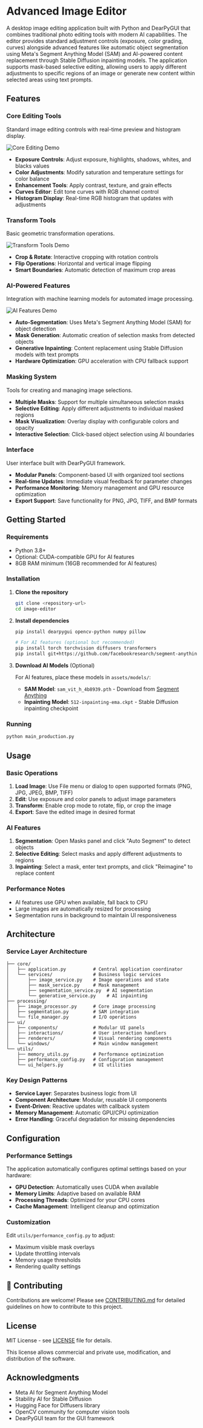 # Advanced Image Editor

A desktop image editing application built with Python and DearPyGUI that combines traditional photo editing tools with modern AI capabilities. The editor provides standard adjustment controls (exposure, color grading, curves) alongside advanced features like automatic object segmentation using Meta's Segment Anything Model (SAM) and AI-powered content replacement through Stable Diffusion inpainting models. The application supports mask-based selective editing, allowing users to apply different adjustments to specific regions of an image or generate new content within selected areas using text prompts.

## Features

### Core Editing Tools

Standard image editing controls with real-time preview and histogram display.

![Core Editing Demo](docs/gifs/color.gif)

- **Exposure Controls**: Adjust exposure, highlights, shadows, whites, and blacks values
- **Color Adjustments**: Modify saturation and temperature settings for color balance
- **Enhancement Tools**: Apply contrast, texture, and grain effects
- **Curves Editor**: Edit tone curves with RGB channel control
- **Histogram Display**: Real-time RGB histogram that updates with adjustments

### Transform Tools

Basic geometric transformation operations.

![Transform Tools Demo](docs/gifs/crop_and_rotate.gif)

- **Crop & Rotate**: Interactive cropping with rotation controls
- **Flip Operations**: Horizontal and vertical image flipping
- **Smart Boundaries**: Automatic detection of maximum crop areas

### AI-Powered Features

Integration with machine learning models for automated image processing.

![AI Features Demo](docs/gifs/ai_features.gif)

- **Auto-Segmentation**: Uses Meta's Segment Anything Model (SAM) for object detection
- **Mask Generation**: Automatic creation of selection masks from detected objects
- **Generative Inpainting**: Content replacement using Stable Diffusion models with text prompts
- **Hardware Optimization**: GPU acceleration with CPU fallback support

### Masking System

Tools for creating and managing image selections.

- **Multiple Masks**: Support for multiple simultaneous selection masks
- **Selective Editing**: Apply different adjustments to individual masked regions
- **Mask Visualization**: Overlay display with configurable colors and opacity
- **Interactive Selection**: Click-based object selection using AI boundaries

### Interface

User interface built with DearPyGUI framework.

- **Modular Panels**: Component-based UI with organized tool sections
- **Real-time Updates**: Immediate visual feedback for parameter changes
- **Performance Monitoring**: Memory management and GPU resource optimization
- **Export Support**: Save functionality for PNG, JPG, TIFF, and BMP formats

## Getting Started

### Requirements

- Python 3.8+
- Optional: CUDA-compatible GPU for AI features
- 8GB RAM minimum (16GB recommended for AI features)

### Installation

1. **Clone the repository**
   ```bash
   git clone <repository-url>
   cd image-editor
   ```

2. **Install dependencies**
   ```bash
   pip install dearpygui opencv-python numpy pillow
   
   # For AI features (optional but recommended)
   pip install torch torchvision diffusers transformers
   pip install git+https://github.com/facebookresearch/segment-anything.git
   ```

3. **Download AI Models** (Optional)
   
   For AI features, place these models in `assets/models/`:
   - **SAM Model**: `sam_vit_h_4b8939.pth` - Download from [Segment Anything](https://github.com/facebookresearch/segment-anything)
   - **Inpainting Model**: `512-inpainting-ema.ckpt` - Stable Diffusion inpainting checkpoint

### Running

```bash
python main_production.py
```

## Usage

### Basic Operations

1. **Load Image**: Use File menu or dialog to open supported formats (PNG, JPG, JPEG, BMP, TIFF)
2. **Edit**: Use exposure and color panels to adjust image parameters
3. **Transform**: Enable crop mode to rotate, flip, or crop the image  
4. **Export**: Save the edited image in desired format

### AI Features

1. **Segmentation**: Open Masks panel and click "Auto Segment" to detect objects
2. **Selective Editing**: Select masks and apply different adjustments to regions
3. **Inpainting**: Select a mask, enter text prompts, and click "Reimagine" to replace content

### Performance Notes

- AI features use GPU when available, fall back to CPU
- Large images are automatically resized for processing
- Segmentation runs in background to maintain UI responsiveness

## Architecture

### Service Layer Architecture
```
├── core/
│   ├── application.py          # Central application coordinator
│   └── services/               # Business logic services
│       ├── image_service.py    # Image operations and state
│       ├── mask_service.py     # Mask management
│       ├── segmentation_service.py  # AI segmentation
│       └── generative_service.py    # AI inpainting
├── processing/
│   ├── image_processor.py      # Core image processing
│   ├── segmentation.py         # SAM integration
│   └── file_manager.py         # I/O operations
├── ui/
│   ├── components/             # Modular UI panels
│   ├── interactions/           # User interaction handlers
│   ├── renderers/              # Visual rendering components
│   └── windows/                # Main window management
└── utils/
    ├── memory_utils.py         # Performance optimization
    ├── performance_config.py   # Configuration management
    └── ui_helpers.py           # UI utilities
```

### Key Design Patterns

- **Service Layer**: Separates business logic from UI
- **Component Architecture**: Modular, reusable UI components
- **Event-Driven**: Reactive updates with callback system
- **Memory Management**: Automatic GPU/CPU optimization
- **Error Handling**: Graceful degradation for missing dependencies

## Configuration

### Performance Settings

The application automatically configures optimal settings based on your hardware:

- **GPU Detection**: Automatically uses CUDA when available
- **Memory Limits**: Adaptive based on available RAM
- **Processing Threads**: Optimized for your CPU cores
- **Cache Management**: Intelligent cleanup and optimization

### Customization

Edit `utils/performance_config.py` to adjust:
- Maximum visible mask overlays
- Update throttling intervals
- Memory usage thresholds
- Rendering quality settings

## 🤝 Contributing

Contributions are welcome! Please see [CONTRIBUTING.md](CONTRIBUTING.md) for detailed guidelines on how to contribute to this project.

## License

MIT License - see [LICENSE](LICENSE) file for details.

This license allows commercial and private use, modification, and distribution of the software.

## Acknowledgments

- Meta AI for Segment Anything Model
- Stability AI for Stable Diffusion  
- Hugging Face for Diffusers library
- OpenCV community for computer vision tools
- DearPyGUI team for the GUI framework